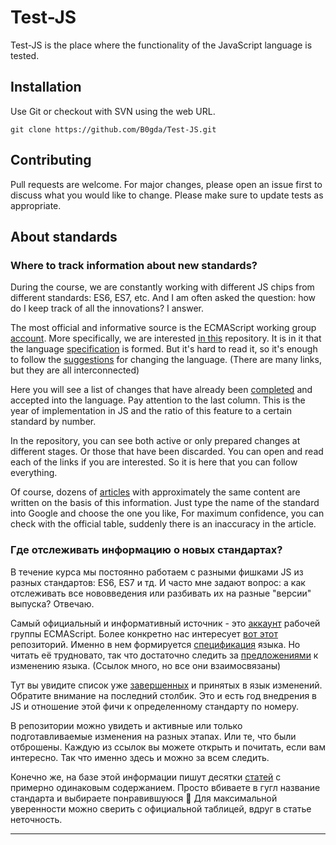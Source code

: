# Test-JS
Test-JS is the place where the functionality of the JavaScript language is tested.
## Installation
Use Git or checkout with SVN using the web URL.
```git
git clone https://github.com/B0gda/Test-JS.git
```
## Contributing
Pull requests are welcome. For major changes, please open an issue first to discuss what you would like to change.
Please make sure to update tests as appropriate. 
## About standards
### Where to track information about new standards?
During the course, we are constantly working with different JS chips from different standards: ES6, ES7, etc. And I am often asked the question: how do I keep track of all the innovations? I answer.

The most official and informative source is the ECMAScript working group [account](https://github.com/tc39). More specifically, we are interested [in this](https://github.com/tc39/ecma262) repository. It is in it that the language [specification](https://tc39.es/ecma262/) is formed. But it's hard to read it, so it's enough to follow the [suggestions](https://github.com/tc39/ecma262#current-proposals) for changing the language. (There are many links, but they are all interconnected)

Here you will see a list of changes that have already been [completed](https://github.com/tc39/proposals/blob/HEAD/finished-proposals.md) and accepted into the language. Pay attention to the last column. This is the year of implementation in JS and the ratio of this feature to a certain standard by number.

In the repository, you can see both active or only prepared changes at different stages. Or those that have been discarded. You can open and read each of the links if you are interested. So it is here that you can follow everything.

Of course, dozens of [articles](https://habr.com/ru/company/plarium/blog/471142/) with approximately the same content are written on the basis of this information. Just type the name of the standard into Google and choose the one you like, For maximum confidence, you can check with the official table, suddenly there is an inaccuracy in the article.
### Где отслеживать информацию о новых стандартах?
В течение курса мы постоянно работаем с разными фишками JS из разных стандартов: ES6, ES7 и тд. И часто мне задают вопрос: а как отслеживать все нововведения или разбивать их на разные "версии" выпуска? Отвечаю.

Самый официальный и информативный источник - это  [аккаунт](https://github.com/tc39) рабочей группы ECMAScript. Более конкретно нас интересует [вот этот](https://github.com/tc39/ecma262) репозиторий. Именно в нем формируется [спецификация](https://tc39.es/ecma262/) языка. Но читать её трудновато, так что достаточно следить за [предложениями](https://github.com/tc39/ecma262#current-proposals) к изменению языка. (Ссылок много, но все они взаимосвязаны)

Тут вы увидите список уже [завершенных](https://github.com/tc39/proposals/blob/HEAD/finished-proposals.md) и принятых в язык изменений. Обратите внимание на последний столбик. Это и есть год внедрения в JS и отношение этой фичи к определенному стандарту по номеру.

В репозитории можно увидеть и активные или только подготавливаемые изменения на разных этапах. Или те, что были отброшены. Каждую из ссылок вы можете открыть и почитать, если вам интересно. Так что именно здесь и можно за всем следить.

Конечно же, на базе этой информации пишут десятки [статей](https://habr.com/ru/company/plarium/blog/471142/) с примерно одинаковым содержанием. Просто вбиваете в гугл название стандарта и выбираете понравившуюся 🙂 Для максимальной уверенности можно сверить с официальной таблицей, вдруг в статье неточность.

---
